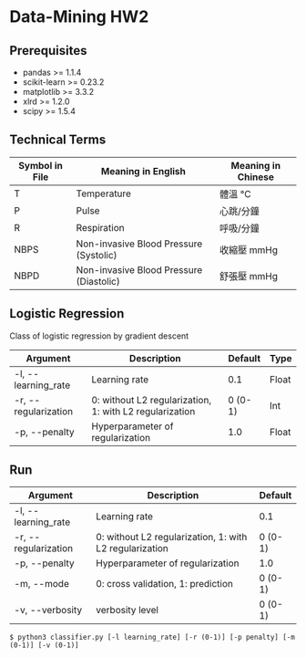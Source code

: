 # Data-Mining HW2



## Prerequisites
* pandas >= 1.1.4
* scikit-learn >= 0.23.2
* matplotlib >= 3.3.2
* xlrd >= 1.2.0
* scipy >= 1.5.4



## Technical Terms
|Symbol in File|Meaning in English|Meaning in Chinese|
|---|---|---|
|T|Temperature|體溫 °C|
|P|Pulse|心跳/分鐘|
|R|Respiration|呼吸/分鐘|
|NBPS|Non-invasive Blood Pressure (Systolic)|收縮壓 mmHg|
|NBPD|Non-invasive Blood Pressure (Diastolic)|舒張壓 mmHg|



## Logistic Regression  
Class of logistic regression by gradient descent  

|Argument|Description|Default|Type|
|---|---|---|---|
|-l, --learning_rate|Learning rate|0.1|Float|
|-r, --regularization|0: without L2 regularization, 1: with L2 regularization|0 (0-1)|Int|
|-p, --penalty|Hyperparameter of regularization|1.0|Float|



## Run  
|Argument|Description|Default|
|---|---|---|
|-l, --learning_rate|Learning rate|0.1|
|-r, --regularization|0: without L2 regularization, 1: with L2 regularization|0 (0-1)|
|-p, --penalty|Hyperparameter of regularization|1.0|
|-m, --mode|0: cross validation, 1: prediction|0 (0-1)|
|-v, --verbosity|verbosity level|0 (0-1)|  
```shell
$ python3 classifier.py [-l learning_rate] [-r (0-1)] [-p penalty] [-m (0-1)] [-v (0-1)]
```
